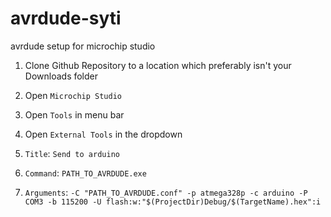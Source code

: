 # avrdude-syti
avrdude setup for microchip studio

1. Clone Github Repository to a location which preferably isn't your Downloads folder

2. Open ```Microchip Studio```

3. Open ```Tools``` in menu bar

4. Open ```External Tools``` in the dropdown

4. ```Title```: ```Send to arduino```

5. ```Command```: ```PATH_TO_AVRDUDE.exe```

6. ```Arguments```: ```-C "PATH_TO_AVRDUDE.conf" -p atmega328p -c arduino -P COM3 -b 115200 -U flash:w:"$(ProjectDir)Debug/$(TargetName).hex":i```
